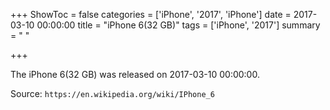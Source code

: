 +++
ShowToc = false
categories = ['iPhone', '2017', 'iPhone']
date = 2017-03-10 00:00:00
title = "iPhone 6(32 GB)"
tags = ['iPhone', '2017']
summary = " "

+++

The iPhone 6(32 GB) was released on 2017-03-10 00:00:00.

Source: `https://en.wikipedia.org/wiki/IPhone_6`

